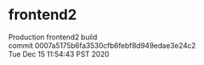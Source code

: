 # frontend2  
Production frontend2 build  
commit 0007a5175b6fa3530cfb6febf8d949edae3e24c2  
Tue Dec 15 11:54:43 PST 2020  
